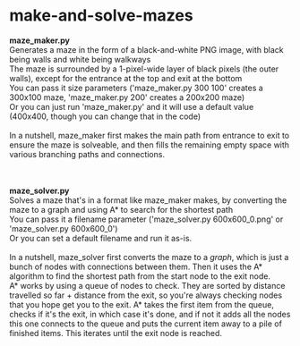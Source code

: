 # make-and-solve-mazes
<b>maze_maker.py</b><br>
Generates a maze in the form of a black-and-white PNG image, with black being walls and white being walkways<br>
The maze is surrounded by a 1-pixel-wide layer of black pixels (the outer walls), except for the entrance at the top and exit at the bottom<br>
You can pass it size parameters ('maze_maker.py 300 100' creates a 300x100 maze, 'maze_maker.py 200' creates a 200x200 maze)<br>
Or you can just run 'maze_maker.py' and it will use a default value (400x400, though you can change that in the code)
<br><br>
In a nutshell, maze_maker first makes the main path from entrance to exit to ensure the maze is solveable, and then fills the remaining empty space with various branching paths and connections.

<br>
<br>
<b>maze_solver.py</b><br>
Solves a maze that's in a format like maze_maker makes, by converting the maze to a graph and using A* to search for the shortest path<br>
You can pass it a filename parameter ('maze_solver.py 600x600_0.png' or 'maze_solver.py 600x600_0')<br>
Or you can set a default filename and run it as-is.
<br><br>
In a nutshell, maze_solver first converts the maze to a <i>graph</i>, which is just a bunch of nodes with connections between them. Then it uses the A* algorithm to find the shortest path from the start node to the exit node.<br>A* works by using a queue of nodes to check. They are sorted by distance travelled so far + distance from the exit, so you're always checking nodes that you hope get you to the exit. A* takes the first item from the queue, checks if it's the exit, in which case it's done, and if not it adds all the nodes this one connects to the queue and puts the current item away to a pile of finished items. This iterates until the exit node is reached.
